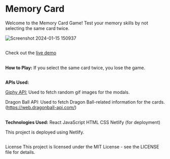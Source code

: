 # Memory Card

Welcome to the Memory Card Game! Test your memory skills by not selecting the same card twice.

![Screenshot 2024-01-15 150937](https://github.com/beMimg/memory-card/assets/126000960/d5cdf476-47c1-4caa-833b-d8c6c0311ff8)

##
Check out the [live demo](https://transcendent-figolla-66f623.netlify.app/)

##
 **How to Play:**
If you select the same card twice, you lose the game.

## 
**APIs Used:** 

[Giphy API:](https://developers.giphy.com/) Used to fetch random gif images for the modals. 

Dragon Ball API: Used to fetch Dragon Ball-related information for the cards. (https://web.dragonball-api.com/)

##
**Technologies Used:**
React
JavaScript
HTML
CSS
Netlify (for deployment)

This project is deployed using Netlify.

##
License
This project is licensed under the MIT License - see the LICENSE file for details.
